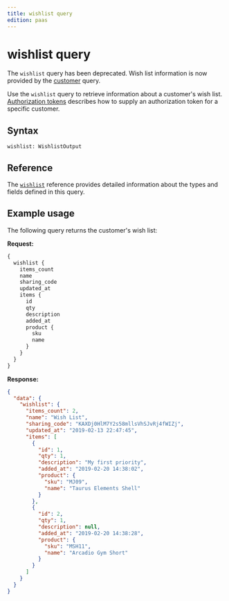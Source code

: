 ```yaml
---
title: wishlist query
edition: paas
---
```


# wishlist query

<InlineAlert variant="warning" slots="text" />

The `wishlist` query has been deprecated. Wish list information is now provided by the [customer](../../customer/queries/customer.md) query.

Use the `wishlist` query to retrieve information about a customer's wish list. [Authorization tokens](../../../usage/authorization-tokens.md) describes how to supply an authorization token for a specific customer.

## Syntax

`wishlist: WishlistOutput`

## Reference

The [`wishlist`](https://developer.adobe.com/commerce/webapi/graphql-api/index.html#query-wishlist) reference provides detailed information about the types and fields defined in this query.

## Example usage

The following query returns the customer's wish list:

**Request:**

```graphql
{
  wishlist {
    items_count
    name
    sharing_code
    updated_at
    items {
      id
      qty
      description
      added_at
      product {
        sku
        name
      }
    }
  }
}
```

**Response:**

```json
{
  "data": {
    "wishlist": {
      "items_count": 2,
      "name": "Wish List",
      "sharing_code": "KAXDj0HlM7Y2s58mllsVhSJvRj4fWIZj",
      "updated_at": "2019-02-13 22:47:45",
      "items": [
        {
          "id": 1,
          "qty": 1,
          "description": "My first priority",
          "added_at": "2019-02-20 14:38:02",
          "product": {
            "sku": "MJ09",
            "name": "Taurus Elements Shell"
          }
        },
        {
          "id": 2,
          "qty": 1,
          "description": null,
          "added_at": "2019-02-20 14:38:28",
          "product": {
            "sku": "MSH11",
            "name": "Arcadio Gym Short"
          }
        }
      ]
    }
  }
}
```

